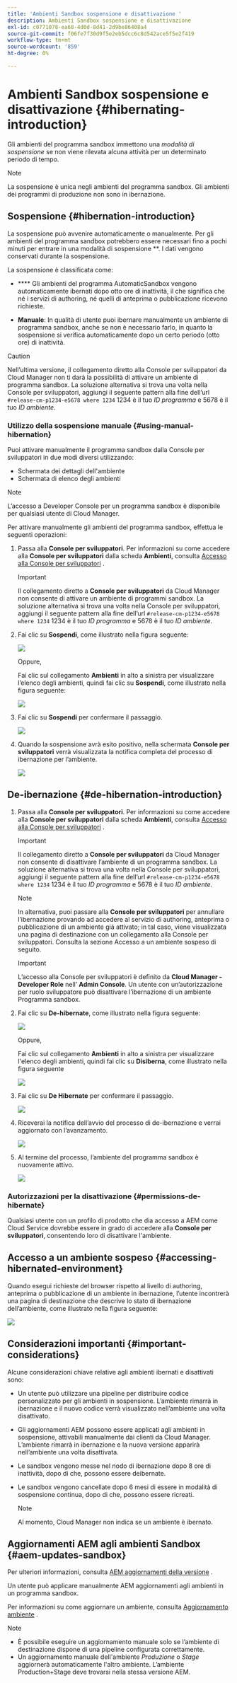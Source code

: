 ```yaml
---
title: 'Ambienti Sandbox sospensione e disattivazione '
description: Ambienti Sandbox sospensione e disattivazione
exl-id: c0771078-ea68-4d0d-8d41-2d9be86408a4
source-git-commit: f06fe7f30d9f5e2eb5dcc6c8d542ace5f5e2f419
workflow-type: tm+mt
source-wordcount: '859'
ht-degree: 0%

---
```


# Ambienti Sandbox sospensione e disattivazione {#hibernating-introduction}

Gli ambienti del programma sandbox immettono una *modalità di sospensione* se non viene rilevata alcuna attività per un determinato periodo di tempo.

>[!NOTE]
>La sospensione è unica negli ambienti del programma sandbox. Gli ambienti dei programmi di produzione non sono in ibernazione.

## Sospensione {#hibernation-introduction}

La sospensione può avvenire automaticamente o manualmente. Per gli ambienti del programma sandbox potrebbero essere necessari fino a pochi minuti per entrare in una modalità di sospensione **. I dati vengono conservati durante la sospensione.

La sospensione è classificata come:

* ****  Gli ambienti del programma AutomaticSandbox vengono automaticamente ibernati dopo otto ore di inattività, il che significa che né i servizi di authoring, né quelli di anteprima o pubblicazione ricevono richieste.

* **Manuale**: In qualità di utente puoi ibernare manualmente un ambiente di programma sandbox, anche se non è necessario farlo, in quanto la sospensione si verifica automaticamente dopo un certo periodo (otto ore) di inattività.

>[!CAUTION]
>Nell’ultima versione, il collegamento diretto alla Console per sviluppatori da Cloud Manager non ti darà la possibilità di attivare un ambiente di programma sandbox. La soluzione alternativa si trova una volta nella Console per sviluppatori, aggiungi il seguente pattern alla fine dell’url `#release-cm-p1234-e5678 where 1234` 1234 è il tuo *ID programma* e 5678 è il tuo *ID ambiente*.

### Utilizzo della sospensione manuale {#using-manual-hibernation}

Puoi attivare manualmente il programma sandbox dalla Console per sviluppatori in due modi diversi utilizzando:

* Schermata dei dettagli dell&#39;ambiente
* Schermata di elenco degli ambienti

>[!NOTE]
>L’accesso a Developer Console per un programma sandbox è disponibile per qualsiasi utente di Cloud Manager.

Per attivare manualmente gli ambienti del programma sandbox, effettua le seguenti operazioni:

1. Passa alla **Console per sviluppatori**.
Per informazioni su come accedere alla **Console per sviluppatori** dalla scheda **Ambienti**, consulta [Accesso alla Console per sviluppatori](/help/implementing/cloud-manager/manage-environments.md#accessing-developer-console) .
   >[!IMPORTANT]
   >Il collegamento diretto a **Console per sviluppatori** da Cloud Manager non consente di attivare un ambiente di programmi sandbox. La soluzione alternativa si trova una volta nella Console per sviluppatori, aggiungi il seguente pattern alla fine dell’url `#release-cm-p1234-e5678 where 1234` 1234 è il tuo *ID programma* e 5678 è il tuo *ID ambiente*.

1. Fai clic su **Sospendi**, come illustrato nella figura seguente:

   ![](assets/hibernate-1.png)

   Oppure,

   Fai clic sul collegamento **Ambienti** in alto a sinistra per visualizzare l’elenco degli ambienti, quindi fai clic su **Sospendi**, come illustrato nella figura seguente:

   ![](assets/hibernate-1b.png)

1. Fai clic su **Sospendi** per confermare il passaggio.

   ![](assets/hibernate-2.png)

1. Quando la sospensione avrà esito positivo, nella schermata **Console per sviluppatori** verrà visualizzata la notifica completa del processo di ibernazione per l’ambiente.

   ![](assets/hibernate-4.png)


## De-ibernazione {#de-hibernation-introduction}

1. Passa alla **Console per sviluppatori**.
Per informazioni su come accedere alla **Console per sviluppatori** dalla scheda **Ambienti**, consulta [Accesso alla Console per sviluppatori](/help/implementing/cloud-manager/manage-environments.md#accessing-developer-console) .

   >[!IMPORTANT]
   >Il collegamento diretto a **Console per sviluppatori** da Cloud Manager non consente di disattivare l’ambiente di un programma sandbox. La soluzione alternativa si trova una volta nella Console per sviluppatori, aggiungi il seguente pattern alla fine dell’url `#release-cm-p1234-e5678 where 1234` 1234 è il tuo *ID programma* e 5678 è il tuo *ID ambiente*.

   >[!NOTE]
   >In alternativa, puoi passare alla **Console per sviluppatori** per annullare l’ibernazione provando ad accedere al servizio di authoring, anteprima o pubblicazione di un ambiente già attivato; in tal caso, viene visualizzata una pagina di destinazione con un collegamento alla Console per sviluppatori. Consulta la sezione Accesso a un ambiente sospeso di seguito.

   >[!IMPORTANT]
   >L’accesso alla Console per sviluppatori è definito da **Cloud Manager - Developer Role** nell’ **Admin Console**. Un utente con un’autorizzazione per ruolo sviluppatore può disattivare l’ibernazione di un ambiente Programma sandbox.

1. Fai clic su **De-hibernate**, come illustrato nella figura seguente:

   ![](assets/de-hibernation-img1.png)

   Oppure,

   Fai clic sul collegamento **Ambienti** in alto a sinistra per visualizzare l&#39;elenco degli ambienti, quindi fai clic su **Disiberna**, come illustrato nella figura seguente

   ![](assets/de-hibernate-1b.png)


1. Fai clic su **De Hibernate** per confermare il passaggio.

   ![](assets/de-hibernation-img2.png)

1. Riceverai la notifica dell’avvio del processo di de-ibernazione e verrai aggiornato con l’avanzamento.

   ![](assets/de-hibernation-img3.png)

1. Al termine del processo, l’ambiente del programma sandbox è nuovamente attivo.

   ![](assets/de-hibernation-img4.png)

### Autorizzazioni per la disattivazione {#permissions-de-hibernate}

Qualsiasi utente con un profilo di prodotto che dia accesso a AEM come Cloud Service dovrebbe essere in grado di accedere alla **Console per sviluppatori**, consentendo loro di disattivare l&#39;ambiente.

## Accesso a un ambiente sospeso {#accessing-hibernated-environment}

Quando esegui richieste del browser rispetto al livello di authoring, anteprima o pubblicazione di un ambiente in ibernazione, l’utente incontrerà una pagina di destinazione che descrive lo stato di ibernazione dell’ambiente, come illustrato nella figura seguente:

![](assets/de-hibernation-img5.png)

## Considerazioni importanti {#important-considerations}

Alcune considerazioni chiave relative agli ambienti ibernati e disattivati sono:

* Un utente può utilizzare una pipeline per distribuire codice personalizzato per gli ambienti in sospensione. L’ambiente rimarrà in ibernazione e il nuovo codice verrà visualizzato nell’ambiente una volta disattivato.

* Gli aggiornamenti AEM possono essere applicati agli ambienti in sospensione, attivabili manualmente dai clienti da Cloud Manager. L’ambiente rimarrà in ibernazione e la nuova versione apparirà nell’ambiente una volta disattivata.

* Le sandbox vengono messe nel nodo di ibernazione dopo 8 ore di inattività, dopo di che, possono essere deibernate.

* Le sandbox vengono cancellate dopo 6 mesi di essere in modalità di sospensione continua, dopo di che, possono essere ricreati.

   >[!NOTE]
   >Al momento, Cloud Manager non indica se un ambiente è ibernato.

## Aggiornamenti AEM agli ambienti Sandbox {#aem-updates-sandbox}

Per ulteriori informazioni, consulta [AEM aggiornamenti della versione](/help/implementing/deploying/aem-version-updates.md) .

Un utente può applicare manualmente AEM aggiornamenti agli ambienti in un programma sandbox.

Per informazioni su come aggiornare un ambiente, consulta [Aggiornamento ambiente](/help/implementing/cloud-manager/manage-environments.md#updating-dev-environment) .

>[!NOTE]
>* È possibile eseguire un aggiornamento manuale solo se l’ambiente di destinazione dispone di una pipeline configurata correttamente.
>* Un aggiornamento manuale dell&#39;ambiente *Produzione* o *Stage* aggiornerà automaticamente l&#39;altro ambiente. L’ambiente Production+Stage deve trovarsi nella stessa versione AEM.

